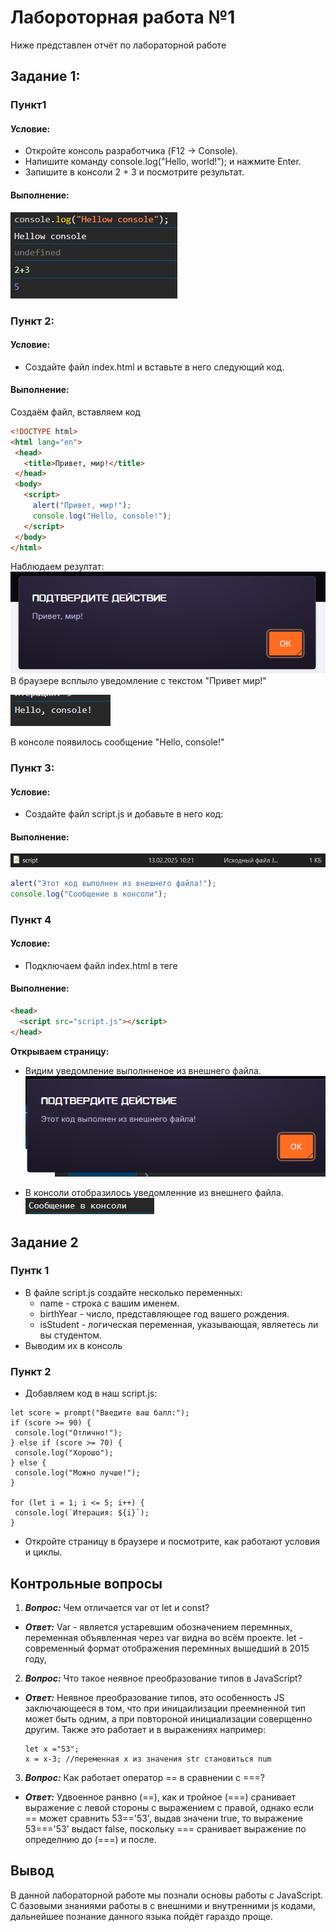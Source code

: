 # Лабороторная работа №1
Ниже представлен отчёт по лабораторной работе
## Задание 1:
### Пункт1
#### Условие:

* Откройте консоль разработчика (F12 → Console).
* Напишите команду console.log("Hello, world!"); и нажмите Enter.
* Запишите в консоли 2 + 3 и посмотрите результат.
#### Выполнение:
![alt text](image/Screenshot_4.png)

### Пункт 2:
#### Условие:
* Создайте файл index.html и вставьте в него следующий код.
#### Выполнение:
Создаём файл, вставляем код
```HTML
<!DOCTYPE html>
<html lang="en">
 <head>
   <title>Привет, мир!</title>
 </head>
 <body>
   <script>
     alert("Привет, мир!");
     console.log("Hello, console!");
   </script>
 </body>
</html>
```
Наблюдаем резултат:
![alt text](image/Screenshot_1.png)
В браузере всплыло уведомление с текстом "Привет мир!"

![alt text](image/Screenshot_2.png)

В консоле появилось сообщение "Hello, console!"

### Пункт 3:
#### Условие:
* Создайте файл script.js и добавьте в него код:
#### Выполнение:
![alt text](image/Screenshot_3.png)

```JavaScript
alert("Этот код выполнен из внешнего файла!");
console.log("Сообщение в консоли");
```
### Пункт  4
#### Условие:
* Подключаем файл index.html в теге <head>
#### Выполнение:
```HTML
<head>
  <script src="script.js"></script>
</head>
```
**Открываем страницу:**
* Видим уведомление выполнненое из внешнего файла.
![alt text](image/image-1.png)

* В консоли отобразилось уведомленние из внешнего файла.
![alt text](image/image-2.png)

## Задание 2
### Пунтк 1
* В файле script.js создайте несколько переменных:
  * name - строка с вашим именем. 
  * birthYear - число, представляющее год вашего рождения.
  * isStudent - логическая переменная, указывающая, являетесь ли вы студентом.
* Выводим их в консоль
### Пункт 2
* Добавляем код в наш script.js:
```JS
let score = prompt("Введите ваш балл:");
if (score >= 90) {
 console.log("Отлично!");
} else if (score >= 70) {
 console.log("Хорошо");
} else {
 console.log("Можно лучше!");
}

for (let i = 1; i <= 5; i++) {
 console.log(`Итерация: ${i}`);
}
```
* Откройте страницу в браузере и посмотрите, как работают условия и циклы.

## Контрольные вопросы
1. ***Вопрос:*** Чем отличается var от let и const?
  * ***Ответ:*** Var - является устаревшим обозначением перемнных, переменная объявленная через var видна во всём проекте. let - современный формат отображения перемнных вышедший в 2015 году,
2. ***Вопрос:*** Что такое неявное преобразование типов в JavaScript?
  * ***Ответ:*** Неявное преобразование типов, это особенность JS заключающееся в том, что при иницаилизации преемненной тип может быть одним, а при повтороной инициализации соверщенно другим. Также это работает и в выражениях например:
    ```Js
    let x ="53";
    x = x-3; //переменная x из значения str становиться num
    ```
3. ***Вопрос:*** Как работает оператор == в сравнении с ===?
  * ***Ответ:*** Удвоенное ранвно (==), как и тройное (===) сранивает выражение с левой стороны с выражением с правой, однако если == может сравнить 53=='53', выдав значени true, то выражение 53==='53' выдаст false, поскольку === сранивает выражение по определнию до (===) и после.

## Вывод
В данной лабораторной работе мы познали основы работы с JavaScript. С базовыми знаниями работы в с внешними и внутренними js кодами, дальнейшее познание данного языка пойдёт гараздо проще.